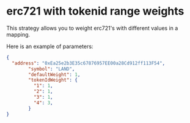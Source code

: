 # erc721 with tokenid range weights

This strategy allows you to weight erc721's with different values in a mapping.

Here is an example of parameters:

```json
{
  "address": "0xEa25e2b3E35c67876957EE00a28Cd912ff113F54",
        "symbol": "LAND",
        "defaultWeight": 1,
        "tokenIdWeight": {
          "1": 1,
          "2": 1,
          "3": 1,
          "4": 3,
        }
}
```

